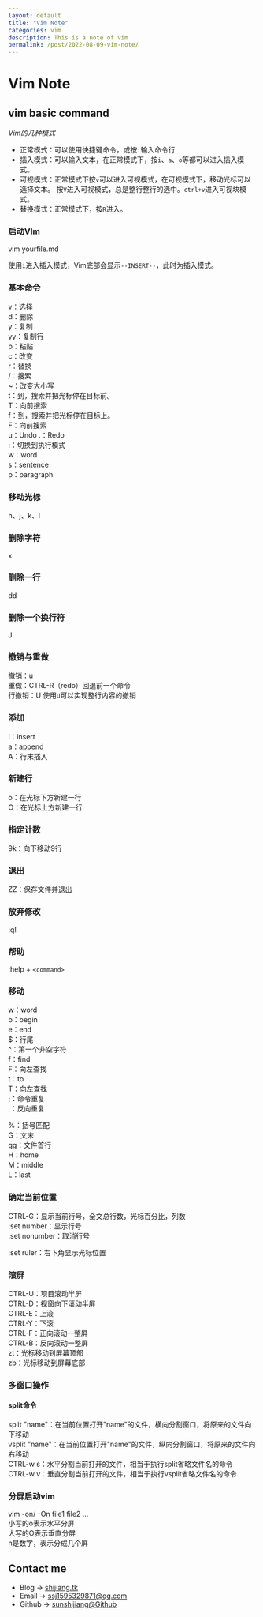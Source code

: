 ```yaml
---
layout: default
title: "Vim Note"
categories: vim
description: This is a note of vim
permalink: /post/2022-08-09-vim-note/
---
```


# Vim Note

## vim basic command

*Vim的几种模式*
- 正常模式：可以使用快捷键命令，或按`:`输入命令行
- 插入模式：可以输入文本，在正常模式下，按`i`、`a`、`o`等都可以进入插入模式。
- 可视模式：正常模式下按`v`可以进入可视模式，在可视模式下，移动光标可以选择文本。
按`V`进入可视模式，总是整行整行的选中。`ctrl+v`进入可视块模式。
- 替换模式：正常模式下，按`R`进入。

### 启动VIm
vim yourfile.md

使用`i`进入插入模式，Vim底部会显示`--INSERT--`，此时为插入模式。

### 基本命令

v：选择  
d：删除  
y：复制  
yy：复制行  
p：粘贴  
c：改变   
r：替换  
/：搜索  
~：改变大小写  
t：到，搜索并把光标停在目标前。  
T：向前搜索  
f：到，搜索并把光标停在目标上。  
F：向前搜索  
u：Undo 
.：Redo  
:：切换到执行模式  
w：word  
s：sentence  
p：paragraph  



### 移动光标

h、j、k、l

### 删除字符

x

### 删除一行

dd

### 删除一个换行符

J

### 撤销与重做

撤销：u  
重做：CTRL-R（redo）回退前一个命令  
行撤销：U 使用`U`可以实现整行内容的撤销

### 添加

i：insert  
a：append   
A：行末插入

### 新建行

o：在光标下方新建一行  
O：在光标上方新建一行

### 指定计数

9k：向下移动9行

### 退出

ZZ：保存文件并退出

### 放弃修改

:q!

### 帮助

:help + `<command>`

### 移动

w：word  
b：begin  
e：end  
$：行尾  
^：第一个非空字符  
f：find  
F：向左查找  
t：to  
T：向左查找  
;：命令重复  
,：反向重复  

%：括号匹配  
G：文末  
gg：文件首行  
H：home  
M：middle  
L：last  

### 确定当前位置

CTRL-G：显示当前行号，全文总行数，光标百分比，列数  
:set number：显示行号  
:set nonumber：取消行号  

:set ruler：右下角显示光标位置  

### 滚屏

CTRL-U：项目滚动半屏  
CTRL-D：视窗向下滚动半屏  
CTRL-E：上滚  
CTRL-Y：下滚  
CTRL-F：正向滚动一整屏  
CTRL-B：反向滚动一整屏  
zt：光标移动到屏幕顶部  
zb：光标移动到屏幕底部  

### 多窗口操作

#### split命令
split "name"：在当前位置打开"name"的文件，横向分割窗口，将原来的文件向下移动  
vsplit "name"：在当前位置打开"name"的文件，纵向分割窗口，将原来的文件向右移动  
CTRL-w s：水平分割当前打开的文件，相当于执行split省略文件名的命令  
CTRL-w v：垂直分割当前打开的文件，相当于执行vsplit省略文件名的命令  

### 分屏启动vim
vim -on/ -On file1 file2 ...  
小写的o表示水平分屏  
大写的O表示垂直分屏  
n是数字，表示分成几个屏  


## Contact me
- Blog -> [shijiang.tk](https://shijiang.tk)
- Email -> <ssj1595329871@qq.com>
- Github -> [sunshijiang@Github](https://github.com/sunshijiang)

